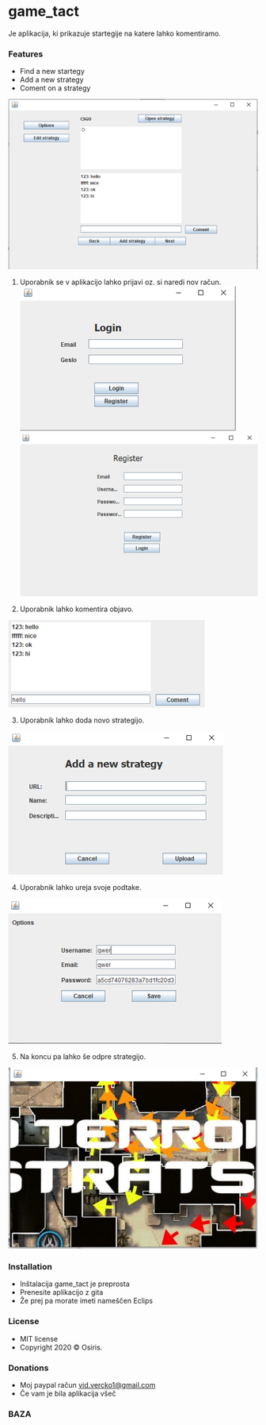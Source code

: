 # game_tact

Je aplikacija, ki prikazuje startegije na katere lahko komentiramo.

### Features

- Find a new startegy
- Add a new strategy
- Coment on a strategy

[![game_tact](./addedFiles/prj.png)]()

1. Uporabnik se v aplikacijo lahko prijavi oz. si naredi nov račun.
[![game_tact](./addedFiles/login.png)]()
[![game_tact](./addedFiles/register.png)]()

2. Uporabnik lahko komentira objavo.

[![game_tact](./addedFiles/komentira.png)]()

3. Uporabnik lahko doda novo strategijo.

[![game_tact](./addedFiles/dodajStrategijo.png)]()

4. Uporabnik lahko ureja svoje podtake.

[![game_tact](./addedFiles/urediUser.png)]()

5. Na koncu pa lahko še odpre strategijo.

[![game_tact](./addedFiles/openStrategy.png)]()


### Installation
- Inštalacija game_tact je preprosta
- Prenesite aplikacijo z gita
- Že prej pa morate imeti nameščen Eclips

### License

- MIT license
- Copyright 2020 © Osiris.

### Donations 

- Moj paypal račun vid.vercko1@gmail.com
- Če vam je bila aplikacija všeč
### BAZA

